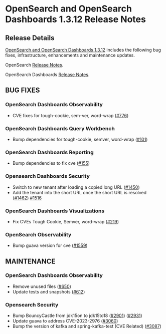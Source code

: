 # OpenSearch and OpenSearch Dashboards 1.3.12 Release Notes

## Release Details

[OpenSearch and OpenSearch Dashboards 1.3.12](https://opensearch.org/versions/opensearch-1-3-12.html) includes the following bug fixes, infrastructure, enhancements and maintenance updates.

OpenSearch [Release Notes](https://github.com/opensearch-project/OpenSearch/blob/main/release-notes/opensearch.release-notes-1.3.12.md).

OpenSearch Dashboards [Release Notes](https://github.com/opensearch-project/OpenSearch-Dashboards/blob/main/release-notes/opensearch-dashboards.release-notes-1.3.12.md).

## BUG FIXES

### OpenSearch Dashboards Observability
* CVE fixes for tough-cookie, sem-ver, word-wrap ([#776](https://github.com/opensearch-project/dashboards-observability/pull/776))

### OpenSearch Dashboards Query Workbench
* Bump dependencies for tough-cookie, semver, word-wrap ([#101](https://github.com/opensearch-project/dashboards-query-workbench/pull/101))

### OpenSearch Dashboards Reporting
* Bump dependencies to fix cve ([#155](https://github.com/opensearch-project/dashboards-reporting/pull/155))

### Opensearch Dashboards Security 
* Switch to new tenant after loading a copied long URL ([#1450](https://github.com/opensearch-project/security-dashboards-plugin/pull/1450))
* Add the tenant into the short URL once the short URL is resolved ([#1462](https://github.com/opensearch-project/security-dashboards-plugin/pull/1462)) [#1516](https://github.com/opensearch-project/security-dashboards-plugin/pull/1516)

### OpenSearch Dashboards Visualizations
* Fix CVEs Tough Cookie, Semver, word-wrap ([#219](https://github.com/opensearch-project/dashboards-visualizations/pull/219))

### OpenSearch Observability
* Bump guava version for cve ([#1559](https://github.com/opensearch-project/observability/pull/1559))

## MAINTENANCE

### OpenSearch Dashboards Observability
* Remove unused files ([#650](https://github.com/opensearch-project/dashboards-observability/pull/650))
* Update tests and snapshots ([#612](https://github.com/opensearch-project/dashboards-observability/pull/612))

### Opensearch Security
* Bump BouncyCastle from jdk15on to jdk15to18 ([#2901](https://github.com/opensearch-project/security/pull/2901)) ([#2931](https://github.com/opensearch-project/security/pull/2931))
* Update guava to address CVE-2023-2976 ([#3060](https://github.com/opensearch-project/security/pull/3060))
* Bump the version of kafka and spring-kafka-test (CVE Related) ([#3087](https://github.com/opensearch-project/security/pull/3087))
